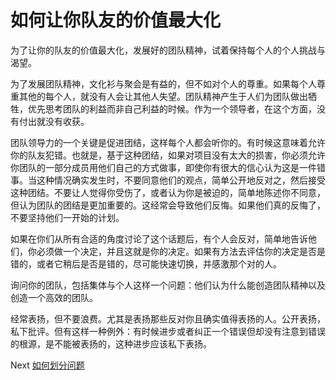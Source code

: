 # 如何让你队友的价值最大化
[//]: # (Version:1.0.0)
为了让你的队友的价值最大化，发展好的团队精神，试着保持每个人的个人挑战与渴望。

为了发展团队精神，文化衫与聚会是有益的，但不如对个人的尊重。如果每个人尊重其他的每个人，就没有人会让其他人失望。团队精神产生于人们为团队做出牺牲，优先思考团队的利益而非自己利益的时候。作为一个领导者，在这个方面，没有付出就没有收获。

团队领导力的一个关键是促进团结，这样每个人都会听你的。有时候这意味着允许你的队友犯错。也就是，基于这种团结，如果对项目没有太大的损害，你必须允许你团队的一部分成员用他们自己的方式做事，即使你有很大的信心认为这是一件错事。当这种情况确实发生时，不要同意他们的观点，简单公开地反对之，然后接受这种团结。不要让人觉得你受伤了，或者认为你是被迫的，简单地陈述你不同意，但认为团队的团结是更加重要的。这经常会导致他们反悔。如果他们真的反悔了，不要坚持他们一开始的计划。

如果在你们从所有合适的角度讨论了这个话题后，有个人会反对，简单地告诉他们，你必须做一个决定，并且这就是你的决定。如果有方法去评估你的决定是否是错的，或者它稍后是否是错的，尽可能快速切换，并感激那个对的人。

询问你的团队，包括集体与个人这样一个问题：他们认为什么能创造团队精神以及创造一个高效的团队。

经常表扬，但不要浪费。尤其是表扬那些反对你且确实值得表扬的人。公开表扬，私下批评。但有这样一种例外：有时候进步或者纠正一个错误但却没有注意到错误的根源，是不能被表扬的，这种进步应该私下表扬。

Next [如何划分问题](04-How-to-Divide-Problems-Up.md)
